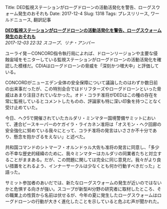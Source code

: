 Title: DED監視ステーションがローグドローンの活動活発化を警告、ローグスウォーム発生のおそれも
Date: 2017-12-4
Slug: 1318
Tags: プレスリリース, ワールドニュース, 翻訳記事

<p class="lead"><strong><a href="https://community.eveonline.com/news/news-channels/world-news/ded-monitoring-stations-warn-of-increased-rogue-drone-activity-possible-rogue-swarm-feared/">DED監視ステーションがローグドローンの活動活発化を警告、ローグスウォーム発生のおそれも</a></strong><br/>
<em>2017-12-03 22:32 スコープ、リナ・アンバー</em></p>
<p>ユーライ発－CONCORD指令執行局によれば、ドローンリージョンや主要な侵蝕宙域をモニターしている監視ステーションがローグドローンの活動活発化を確認した模様だ。CDIAはローグドローンの脅威を「深刻かつ増大中」と評価している。</p>
<p>CONCORDがニューエデン全体の安全保障について議論したのはわずか数日前の出来事だったが、この特別会合ではドリフターズやローグドローンといった脅威はあまり注目されていなかった。オド・コラチ准将がDEDはこの種の存在を常に監視しているとコメントしたものの、評論家も特に深い印象を持つことなく受け止めていた。</p>
<p>今日、ヘク5で開催されていたカルダリ・ミンマター国境警備サミットにおいて、連合ピースキーパーのケガイラ・ライカネン准将は「オスモン・ヘク回廊の安全強化に努めている我々にとって、コラチ准将の発言はいささか不十分であり、懸念を抱かざるをえない」と述べた。</p>
<p>共和国コマンドのシトマーフ・オルンドゥル大佐も准将の発言に同意し、「多少の不幸な歴史的経緯のために、我々ミンマターはカルダリの同業者たちと対立することがままある。だが、この問題に関しては完全に同じ意見だ。我々がより良い措置をとれるよう、インナーサークルは少なくとも何か行動すべきだった」と語った。</p>
<p>サミット参加者のあいだでは、新たなローグスウォームの発生が近いのではないかと危惧する向きが強い。スコープが新型AI分野の研究者に取材したところ、その職業上の性質から名前は伏せるが、今年の夏に発生したローグスウォームはローグドローンの行動が大きく進化したことを示していると危ぶむ声が聞かれた。</p>

